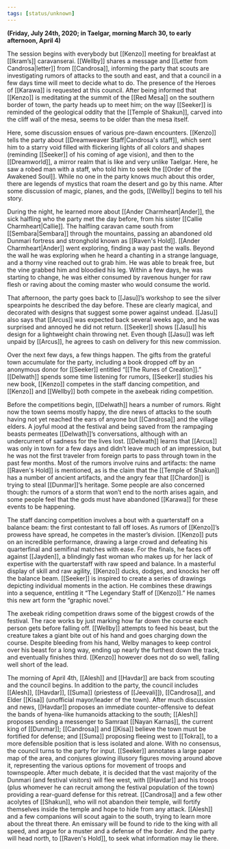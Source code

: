 ```yaml
---
tags: [status/unknown]
---
```


**(Friday, July 24th, 2020; in Taelgar, morning March 30, to early afternoon, April 4)**

The session begins with everybody but [[Kenzo]] meeting for breakfast at [[Ikram’s]] caravanserai. [[Wellby]] shares a message and [[Letter from Candrosa|letter]] from [[Candrosa]], informing the party that scouts are investigating rumors of attacks to the south and east, and that a council in a few days time will meet to decide what to do. The presence of the Heroes of [[Karawa]] is requested at this council. After being informed that [[Kenzo]] is meditating at the summit of the [[Red Mesa]] on the southern border of town, the party heads up to meet him; on the way [[Seeker]] is reminded of the geological oddity that the [[Temple of Shakun]], carved into the cliff wall of the mesa, seems to be older than the mesa itself. 

Here, some discussion ensues of various pre-dawn encounters. [[Kenzo]] tells the party about [[Dreamweaver Staff|Candrosa's staff]], which sent him to a starry void filled with flickering lights of all colors and shapes (reminding [[Seeker]] of his coming of age vision), and then to the [[Dreamworld]], a mirror realm that is like and very unlike Taelgar. Here, he saw a robed man with a staff, who told him to seek the [[Order of the Awakened Soul]]. While no one in the party knows much about this order, there are legends of mystics that roam the desert and go by this name. After some discussion of magic, planes, and the gods, [[Wellby]] begins to tell his story.

During the night, he learned more about [[Ander Charmheart|Ander]], the sick halfling who the party met the day before, from his sister [[Callie Charmheart|Callie]]. The halfling caravan came south from [[Sembara|Sembara]] through the mountains, passing an abandoned old Dunmari fortress and stronghold known as [[Raven's Hold]]. [[Ander Charmheart|Ander]] went exploring, finding a way past the walls. Beyond the wall he was exploring when he heard a chanting in a strange language, and a thorny vine reached out to grab him. He was able to break free, but the vine grabbed him and bloodied his leg. Within a few days, he was starting to change, he was either consumed by ravenous hunger for raw flesh or raving about the coming master who would consume the world. 

That afternoon, the party goes back to [[Jasu]]’s workshop to see the silver spearpoints he described the day before. These are clearly magical, and decorated with designs that suggest some power against undead. [[Jasu]] also says that [[Arcus]] was expected back several weeks ago, and he was surprised and annoyed he did not return. [[Seeker]] shows [[Jasu]] his design for a lightweight chain throwing net. Even though [[Jasu]] was left unpaid by [[Arcus]], he agrees to cash on delivery for this new commission.

Over the next few days, a few things happen. The gifts from the grateful town accumulate for the party, including a book dropped off by an anonymous donor for [[Seeker]] entitled “[[The Runes of Creation]].” [[Delwath]] spends some time listening for rumors, [[Seeker]] studies his new book, [[Kenzo]] competes in the staff dancing competition, and [[Kenzo]] and [[Wellby]] both compete in the axebeak riding competition. 

Before the competitions begin, [[Delwath]] hears a number of rumors. Right now the town seems mostly happy, the dire news of attacks to the south having not yet reached the ears of anyone but [[Candrosa]] and the village elders. A joyful mood at the festival and being saved from the rampaging beasts permeates [[Delwath]]’s conversations, although with an undercurrent of sadness for the lives lost. [[Delwath]] learns that [[Arcus]] was only in town for a few days and didn’t leave much of an impression, but he was not the first traveler from foreign parts to pass through town in the past few months. Most of the rumors involve ruins and artifacts: the name [[Raven's Hold]] is mentioned, as is the claim that the [[Temple of Shakun]] has a number of ancient artifacts, and the angry fear that [[Chardon]] is trying to steal [[Dunmar]]’s heritage. Some people are also concerned though: the rumors of a storm that won’t end to the north arises again, and some people feel that the gods must have abandoned [[Karawa]] for these events to be happening. 

The staff dancing competition involves a bout with a quarterstaff on a balance beam: the first contestant to fall off loses. As rumors of [[Kenzo]]’s prowess have spread, he competes in the master’s division. [[Kenzo]] puts on an incredible performance, drawing a large crowd and defeating his quarterfinal and semifinal matches with ease. For the finals, he faces off against [[Jayden]], a blindingly fast woman who makes up for her lack of expertise with the quarterstaff with raw speed and balance. In a masterful display of skill and raw agility, [[Kenzo]] ducks, dodges, and knocks her off the balance beam. [[Seeker]] is inspired to create a series of drawings depicting individual moments in the action. He combines these drawings into a sequence, entitling it “The Legendary Staff of [[Kenzo]].” He names this new art form the “graphic novel.” 

The axebeak riding competition draws some of the biggest crowds of the festival. The race works by just marking how far down the course each person gets before falling off. [[Wellby]] attempts to feed his beast, but the creature takes a giant bite out of his hand and goes charging down the course. Despite bleeding from his hand, Welby manages to keep control over his beast for a long way, ending up nearly the furthest down the track, and eventually finishes third. [[Kenzo]] however does not do so well, falling well short of the lead.

The morning of April 4th, [[Alesh]] and [[Havdar]] are back from scouting and the council begins. In addition to the party, the council includes [[Alesh]], [[Havdar]], [[Suma]] (priestess of [[Jeevali]]), [[Candrosa]], and Elder [[Kisa]] (unofficial mayor/leader of the town). After much discussion and news, [[Havdar]] proposes an immediate counter-offensive to defeat the bands of hyena-like humanoids attacking to the south; [[Alesh]] proposes sending a messenger to Samraat [[Nayan Karnas]], the current king of [[Dunmar]]; [[Candrosa]] and [[Kisa]] believe the town must be fortified for defense; and [[Suma]] proposing fleeing west to [[Tokra]], to a more defensible position that is less isolated and alone. With no consensus, the council turns to the party for input. [[Seeker]] annotates a large paper map of the area, and conjures glowing illusory figures moving around above it, representing the various options for movement of troops and townspeople. After much debate, it is decided that the vast majority of the Dunmari (and festival visitors) will flee west, with [[Havdar]] and his troops (plus whomever he can recruit among the festival population of the town) providing a rear-guard defense for this retreat. [[Candrosa]] and a few other acolytes of [[Shakun]], who will not abandon their temple, will fortify themselves inside the temple and hope to hide from any attack. [[Alesh]] and a few companions will scout again to the south, trying to learn more about the threat there. An emissary will be found to ride to the king with all speed, and argue for a muster and a defense of the border. And the party will head north, to [[Raven's Hold]], to seek what information may lie there.

